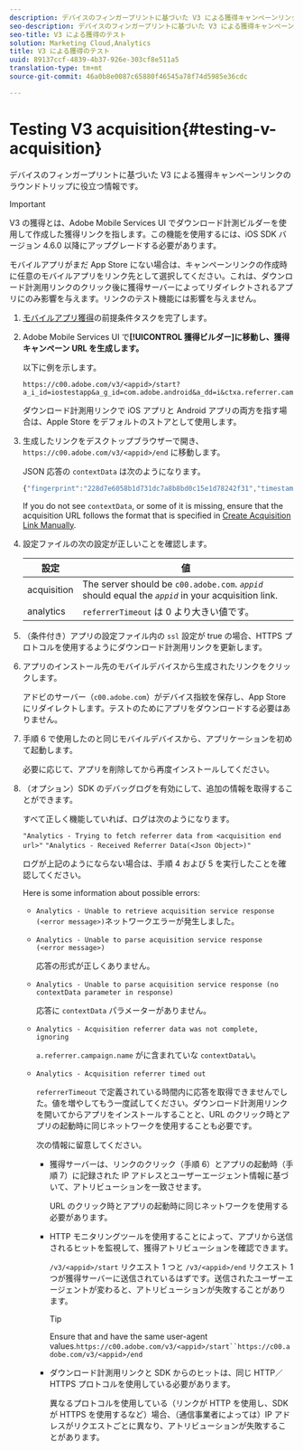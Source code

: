 ```yaml
---
description: デバイスのフィンガープリントに基づいた V3 による獲得キャンペーンリンクのラウンドトリップに役立つ情報です。
seo-description: デバイスのフィンガープリントに基づいた V3 による獲得キャンペーンリンクのラウンドトリップに役立つ情報です。
seo-title: V3 による獲得のテスト
solution: Marketing Cloud,Analytics
title: V3 による獲得のテスト
uuid: 89137ccf-4839-4b37-926e-303cf8e511a5
translation-type: tm+mt
source-git-commit: 46a0b8e0087c65880f46545a78f74d5985e36cdc

---
```



# Testing V3 acquisition{#testing-v-acquisition}

デバイスのフィンガープリントに基づいた V3 による獲得キャンペーンリンクのラウンドトリップに役立つ情報です。

>[!IMPORTANT]
>
>  V3 の獲得とは、Adobe Mobile Services UI でダウンロード計測ビルダーを使用して作成した獲得リンクを指します。この機能を使用するには、iOS SDK バージョン 4.6.0 以降にアップグレードする必要があります。

モバイルアプリがまだ App Store にない場合は、キャンペーンリンクの作成時に任意のモバイルアプリをリンク先として選択してください。これは、ダウンロード計測用リンクのクリック後に獲得サーバーによってリダイレクトされるアプリにのみ影響を与えます。リンクのテスト機能には影響を与えません。

1. [モバイルアプリ獲得](/help/ios/acquisition-main/acquisition.md)の前提条件タスクを完了します。
1. Adobe Mobile Services UI で&#x200B;**[!UICONTROL 獲得ビルダー]に移動し、獲得キャンペーン URL を生成します。**

   以下に例を示します。

   ```
   https://c00.adobe.com/v3/<appid>/start?a_i_id=iostestapp&a_g_id=com.adobe.android&a_dd=i&ctxa.referrer.campaign.name=name&ctxa.referrer.campaign.trackingcode=trackingcode
   ```


   ダウンロード計測用リンクで iOS アプリと Android アプリの両方を指す場合は、Apple Store をデフォルトのストアとして使用します。
1. 生成したリンクをデスクトップブラウザーで開き、`https://c00.adobe.com/v3/<appid>/end` に移動します。

   JSON 応答の `contextData` は次のようになります。

   ```js
   {"fingerprint":"228d7e6058b1d731dc7a8b8bd0c15e1d78242f31","timestamp":1457989293,"appguid":"","contextData":{"a.referrer.campaign.name":"name","a.referrer.campaign.trackingcode":"trackingcode"}}.
   ```

   If you do not see `contextData`, or some of it is missing, ensure that the acquisition URL follows the format that is specified in [Create Acquisition Link Manually](/help/using/acquisition-main/c-marketing-links-builder/acquisition-link-manual.md).
1. 設定ファイルの次の設定が正しいことを確認します。

   | 設定 | 値 |
   |--- |--- |
   | acquisition | The server should be  `c00.adobe.com`. *`appid`* should equal the *`appid`* in your acquisition link. |
   | analytics | `referrerTimeout` は 0 より大きい値です。 |


1. （条件付き）アプリの設定ファイル内の `ssl` 設定が true の場合、HTTPS プロトコルを使用するようにダウンロード計測用リンクを更新します。
1. アプリのインストール先のモバイルデバイスから生成されたリンクをクリックします。

   アドビのサーバー（`c00.adobe.com`）がデバイス指紋を保存し、App Store にリダイレクトします。テストのためにアプリをダウンロードする必要はありません。
1. 手順 6 で使用したのと同じモバイルデバイスから、アプリケーションを初めて起動します。

   必要に応じて、アプリを削除してから再度インストールしてください。
1. （オプション）SDK のデバッグログを有効にして、追加の情報を取得することができます。

   すべて正しく機能していれば、ログは次のようになります。

   `"Analytics - Trying to fetch referrer data from <acquisition end url>"`
   `"Analytics - Received Referrer Data(<Json Object>)"`

   ログが上記のようにならない場合は、手順 4 および 5 を実行したことを確認してください。

   Here is some information about possible errors:

   * `Analytics - Unable to retrieve acquisition service response (<error message>)`ネットワークエラーが発生しました。

   * `Analytics - Unable to parse acquisition service response (<error message>)`

      応答の形式が正しくありません。

   * `Analytics - Unable to parse acquisition service response (no contextData parameter in response)`

      応答に `contextData` パラメーターがありません。

   * `Analytics - Acquisition referrer data was not complete, ignoring`

      `a.referrer.campaign.name` がに含まれていな `contextData`い。

   * `Analytics - Acquisition referrer timed out`

      `referrerTimeout` で定義されている時間内に応答を取得できませんでした。値を増やしてもう一度試してください。ダウンロード計測用リンクを開いてからアプリをインストールすることと、URL のクリック時とアプリの起動時に同じネットワークを使用することも必要です。

      次の情報に留意してください。

      * 獲得サーバーは、リンクのクリック（手順 6）とアプリの起動時（手順 7）に記録された IP アドレスとユーザーエージェント情報に基づいて、アトリビューションを一致させます。

         URL のクリック時とアプリの起動時に同じネットワークを使用する必要があります。

      * HTTP モニタリングツールを使用することによって、アプリから送信されるヒットを監視して、獲得アトリビューションを確認できます。

         `/v3/<appid>/start` リクエスト 1 つと `/v3/<appid>/end` リクエスト 1 つが獲得サーバーに送信されているはずです。送信されたユーザーエージェントが変わると、アトリビューションが失敗することがあります。

         >[!TIP]
         >
         >Ensure that  and  have the same user-agent values.`https://c00.adobe.com/v3/<appid>/start``https://c00.adobe.com/v3/<appid>/end`

      * ダウンロード計測用リンクと SDK からのヒットは、同じ HTTP／HTTPS プロトコルを使用している必要があります。

         異なるプロトコルを使用している（リンクが HTTP を使用し、SDK が HTTPS を使用するなど）場合、（通信事業者によっては）IP アドレスがリクエストごとに異なり、アトリビューションが失敗することがあります。
